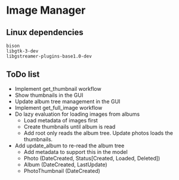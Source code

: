 # Image Manager

## Linux dependencies
```
bison
libgtk-3-dev
libgstreamer-plugins-base1.0-dev
```

## ToDo list
* Implement get_thumbnail workflow
* Show thumbnails in the GUI
* Update album tree management in the GUI
* Implement get_full_image workflow
* Do lazy evaluation for loading images from albums
  * Load metadata of images first
  * Create thumbnails until album is read
  * Add root only reads the album tree. Update photos 
loads the thumbnails.
* Add update_album to re-read the album tree
  * Add metadata to support this in the model
  * Photo (DateCreated, Status[Created, Loaded, Deleted])
  * Album (DateCreated, LastUpdate)
  * PhotoThumbnail (DateCreated)